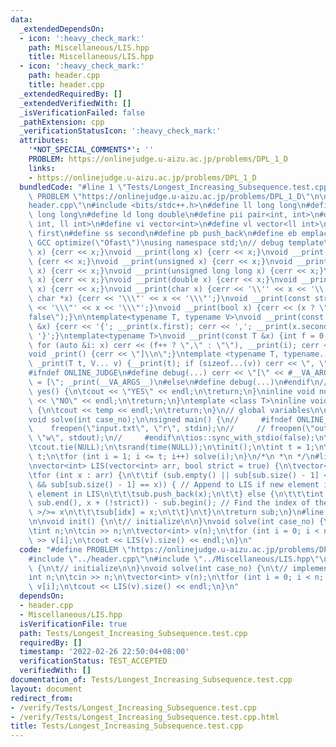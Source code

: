 ```yaml
---
data:
  _extendedDependsOn:
  - icon: ':heavy_check_mark:'
    path: Miscellaneous/LIS.hpp
    title: Miscellaneous/LIS.hpp
  - icon: ':heavy_check_mark:'
    path: header.cpp
    title: header.cpp
  _extendedRequiredBy: []
  _extendedVerifiedWith: []
  _isVerificationFailed: false
  _pathExtension: cpp
  _verificationStatusIcon: ':heavy_check_mark:'
  attributes:
    '*NOT_SPECIAL_COMMENTS*': ''
    PROBLEM: https://onlinejudge.u-aizu.ac.jp/problems/DPL_1_D
    links:
    - https://onlinejudge.u-aizu.ac.jp/problems/DPL_1_D
  bundledCode: "#line 1 \"Tests/Longest_Increasing_Subsequence.test.cpp\"\n#define\
    \ PROBLEM \"https://onlinejudge.u-aizu.ac.jp/problems/DPL_1_D\"\n\n#line 1 \"\
    header.cpp\"\n#include <bits/stdc++.h>\n#define ll long long\n#define ull unsigned\
    \ long long\n#define ld long double\n#define pii pair<int, int>\n#define pll pair<ll\
    \ int, ll int>\n#define vi vector<int>\n#define vl vector<ll int>\n#define ff\
    \ first\n#define ss second\n#define pb push_back\n#define eb emplace_back\n#pragma\
    \ GCC optimize(\"Ofast\")\nusing namespace std;\n// debug template\nvoid __print(int\
    \ x) {cerr << x;}\nvoid __print(long x) {cerr << x;}\nvoid __print(long long x)\
    \ {cerr << x;}\nvoid __print(unsigned x) {cerr << x;}\nvoid __print(unsigned long\
    \ x) {cerr << x;}\nvoid __print(unsigned long long x) {cerr << x;}\nvoid __print(float\
    \ x) {cerr << x;}\nvoid __print(double x) {cerr << x;}\nvoid __print(long double\
    \ x) {cerr << x;}\nvoid __print(char x) {cerr << '\\'' << x << '\\'';}\nvoid __print(const\
    \ char *x) {cerr << '\\\"' << x << '\\\"';}\nvoid __print(const string &x) {cerr\
    \ << '\\\"' << x << '\\\"';}\nvoid __print(bool x) {cerr << (x ? \"true\" : \"\
    false\");}\n\ntemplate<typename T, typename V>\nvoid __print(const pair<T, V>\
    \ &x) {cerr << '{'; __print(x.first); cerr << ','; __print(x.second); cerr <<\
    \ '}';}\ntemplate<typename T>\nvoid __print(const T &x) {int f = 0; cerr << '{';\
    \ for (auto &i: x) cerr << (f++ ? \",\" : \"\"), __print(i); cerr << \"}\";}\n\
    void _print() {cerr << \"]\\n\";}\ntemplate <typename T, typename... V>\nvoid\
    \ _print(T t, V... v) {__print(t); if (sizeof...(v)) cerr << \", \"; _print(v...);}\n\
    #ifndef ONLINE_JUDGE\n#define debug(...) cerr << \"[\" << #__VA_ARGS__ << \"]\
    \ = [\"; _print(__VA_ARGS__)\n#else\n#define debug(...)\n#endif\n//\ninline void\
    \ yes() {\n\tcout << \"YES\" << endl;\n\treturn;\n}\ninline void no() {\n\tcout\
    \ << \"NO\" << endl;\n\treturn;\n}\ntemplate <class T>\ninline void out(T temp)\
    \ {\n\tcout << temp << endl;\n\treturn;\n}\n// global variables\n\nvoid init();\n\
    void solve(int case_no);\n\nsigned main() {\n//     #ifndef ONLINE_JUDGE\n// \
    \    freopen(\"input.txt\", \"r\", stdin);\n//     // freopen(\"output.txt\",\
    \ \"w\", stdout);\n//     #endif\n\tios::sync_with_stdio(false);\n\tcin.tie(NULL);\n\
    \tcout.tie(NULL);\n\tsrand(time(NULL));\n\tinit();\n\tint t = 1;\n\t// cin >>\
    \ t;\n\tfor (int i = 1; i <= t; i++) solve(i);\n}\n/*\n *\n */\n#line 1 \"Miscellaneous/LIS.hpp\"\
    \nvector<int> LIS(vector<int> arr, bool strict = true) {\n\tvector<int> sub;\n\
    \tfor (int x : arr) {\n\t\tif (sub.empty() || sub[sub.size() - 1] < x || (!strict\
    \ && sub[sub.size() - 1] == x)) { // Append to LIS if new element is >=/> last\
    \ element in LIS\n\t\t\tsub.push_back(x);\n\t\t} else {\n\t\t\tint idx = lower_bound(sub.begin(),\
    \ sub.end(), x + (!strict)) - sub.begin(); // Find the index of the smallest number\
    \ >/>= x\n\t\t\tsub[idx] = x;\n\t\t}\n\t}\n\treturn sub;\n}\n#line 5 \"Tests/Longest_Increasing_Subsequence.test.cpp\"\
    \n\nvoid init() {\n\t// initialize\n\n}\nvoid solve(int case_no) {\n\t// implementation\n\
    \tint n;\n\tcin >> n;\n\tvector<int> v(n);\n\tfor (int i = 0; i < n; i++) cin\
    \ >> v[i];\n\tcout << LIS(v).size() << endl;\n}\n"
  code: "#define PROBLEM \"https://onlinejudge.u-aizu.ac.jp/problems/DPL_1_D\"\n\n\
    #include \"../header.cpp\"\n#include \"../Miscellaneous/LIS.hpp\"\n\nvoid init()\
    \ {\n\t// initialize\n\n}\nvoid solve(int case_no) {\n\t// implementation\n\t\
    int n;\n\tcin >> n;\n\tvector<int> v(n);\n\tfor (int i = 0; i < n; i++) cin >>\
    \ v[i];\n\tcout << LIS(v).size() << endl;\n}\n"
  dependsOn:
  - header.cpp
  - Miscellaneous/LIS.hpp
  isVerificationFile: true
  path: Tests/Longest_Increasing_Subsequence.test.cpp
  requiredBy: []
  timestamp: '2022-02-26 22:50:04+08:00'
  verificationStatus: TEST_ACCEPTED
  verifiedWith: []
documentation_of: Tests/Longest_Increasing_Subsequence.test.cpp
layout: document
redirect_from:
- /verify/Tests/Longest_Increasing_Subsequence.test.cpp
- /verify/Tests/Longest_Increasing_Subsequence.test.cpp.html
title: Tests/Longest_Increasing_Subsequence.test.cpp
---
```

